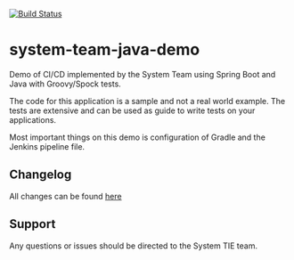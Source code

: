 [![Build Status](https://system-dev-jenkins.product.mttnow.com/buildStatus/icon?job=system-team-java-demo/master)](https://system-dev-jenkins.product.mttnow.com/job/system-team-java-demo/job/master/)

# system-team-java-demo

Demo of CI/CD implemented by the System Team using Spring Boot and Java with Groovy/Spock tests.

The code for this application is a sample and not a real world example.
The tests are extensive and can be used as guide to write tests on your applications.

Most important things on this demo is configuration of Gradle and the Jenkins pipeline file.

## Changelog

All changes can be found [here](/CHANGELOG.md)

## Support

Any questions or issues should be directed to the System TIE team.